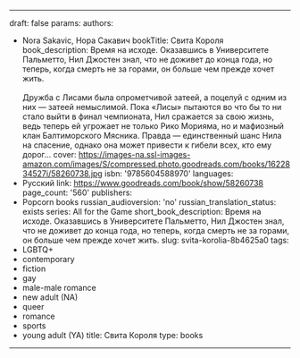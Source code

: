 ---
draft: false
params:
  authors:
  - Nora Sakavic, Нора Сакавич
  bookTitle: Свита Короля
  book_description: Время на исходе. Оказавшись в Университете Пальметто, Нил Джостен
    знал, что не доживет до конца года, но теперь, когда смерть не за горами, он больше
    чем прежде хочет жить. <br /><br />Дружба с Лисами была опрометчивой затеей, а
    поцелуй с одним из них — затеей немыслимой. Пока «Лисы» пытаются во что бы то
    ни стало выйти в финал чемпионата, Нил сражается за свою жизнь, ведь теперь ей
    угрожает не только Рико Морияма, но и мафиозный клан Балтиморского Мясника. Правда
    — единственный шанс Нила на спасение, однако она может привести к гибели всех,
    кто ему дорог...
  cover: https://images-na.ssl-images-amazon.com/images/S/compressed.photo.goodreads.com/books/1622834527i/58260738.jpg
  isbn: '9785604588970'
  languages:
  - Русский
  link: https://www.goodreads.com/book/show/58260738
  page_count: '560'
  publishers:
  - Popcorn books
  russian_audioversion: 'no'
  russian_translation_status: exists
  series: All for the Game
  short_book_description: Время на исходе. Оказавшись в Университете Пальметто, Нил
    Джостен знал, что не доживет до конца года, но теперь, когда смерть не за горами,
    он больше чем прежде хочет жить.
  slug: svita-korolia-8b4625a0
  tags:
  - LGBTQ+
  - contemporary
  - fiction
  - gay
  - male-male romance
  - new adult (NA)
  - queer
  - romance
  - sports
  - young adult (YA)
title: Свита Короля
type: books
------
